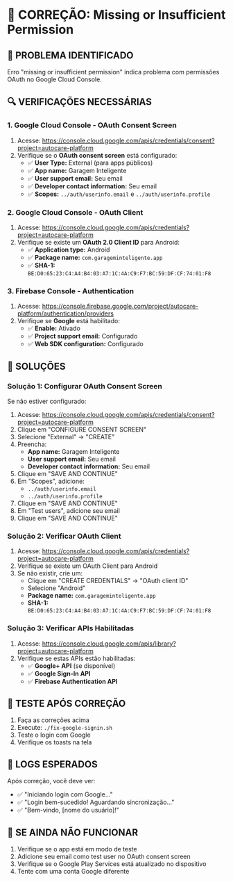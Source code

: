 # 🔧 CORREÇÃO: Missing or Insufficient Permission

## 🚨 PROBLEMA IDENTIFICADO
Erro "missing or insufficient permission" indica problema com permissões OAuth no Google Cloud Console.

## 🔍 VERIFICAÇÕES NECESSÁRIAS

### 1. **Google Cloud Console - OAuth Consent Screen**
1. Acesse: https://console.cloud.google.com/apis/credentials/consent?project=autocare-platform
2. Verifique se o **OAuth consent screen** está configurado:
   - ✅ **User Type:** External (para apps públicos)
   - ✅ **App name:** Garagem Inteligente
   - ✅ **User support email:** Seu email
   - ✅ **Developer contact information:** Seu email
   - ✅ **Scopes:** `../auth/userinfo.email` e `../auth/userinfo.profile`

### 2. **Google Cloud Console - OAuth Client**
1. Acesse: https://console.cloud.google.com/apis/credentials?project=autocare-platform
2. Verifique se existe um **OAuth 2.0 Client ID** para Android:
   - ✅ **Application type:** Android
   - ✅ **Package name:** `com.garageminteligente.app`
   - ✅ **SHA-1:** `BE:D0:65:23:C4:A4:B4:03:A7:1C:4A:C9:F7:BC:59:DF:CF:74:01:F8`

### 3. **Firebase Console - Authentication**
1. Acesse: https://console.firebase.google.com/project/autocare-platform/authentication/providers
2. Verifique se **Google** está habilitado:
   - ✅ **Enable:** Ativado
   - ✅ **Project support email:** Configurado
   - ✅ **Web SDK configuration:** Configurado

## 🔧 SOLUÇÕES

### Solução 1: Configurar OAuth Consent Screen
Se não estiver configurado:
1. Acesse: https://console.cloud.google.com/apis/credentials/consent?project=autocare-platform
2. Clique em "CONFIGURE CONSENT SCREEN"
3. Selecione "External" → "CREATE"
4. Preencha:
   - **App name:** Garagem Inteligente
   - **User support email:** Seu email
   - **Developer contact information:** Seu email
5. Clique em "SAVE AND CONTINUE"
6. Em "Scopes", adicione:
   - `../auth/userinfo.email`
   - `../auth/userinfo.profile`
7. Clique em "SAVE AND CONTINUE"
8. Em "Test users", adicione seu email
9. Clique em "SAVE AND CONTINUE"

### Solução 2: Verificar OAuth Client
1. Acesse: https://console.cloud.google.com/apis/credentials?project=autocare-platform
2. Verifique se existe um OAuth Client para Android
3. Se não existir, crie um:
   - Clique em "CREATE CREDENTIALS" → "OAuth client ID"
   - Selecione "Android"
   - **Package name:** `com.garageminteligente.app`
   - **SHA-1:** `BE:D0:65:23:C4:A4:B4:03:A7:1C:4A:C9:F7:BC:59:DF:CF:74:01:F8`

### Solução 3: Verificar APIs Habilitadas
1. Acesse: https://console.cloud.google.com/apis/library?project=autocare-platform
2. Verifique se estas APIs estão habilitadas:
   - ✅ **Google+ API** (se disponível)
   - ✅ **Google Sign-In API**
   - ✅ **Firebase Authentication API**

## 🎯 TESTE APÓS CORREÇÃO

1. Faça as correções acima
2. Execute: `./fix-google-signin.sh`
3. Teste o login com Google
4. Verifique os toasts na tela

## 📱 LOGS ESPERADOS

Após correção, você deve ver:
- ✅ "Iniciando login com Google..."
- ✅ "Login bem-sucedido! Aguardando sincronização..."
- ✅ "Bem-vindo, [nome do usuário]!"

## 🚨 SE AINDA NÃO FUNCIONAR

1. Verifique se o app está em modo de teste
2. Adicione seu email como test user no OAuth consent screen
3. Verifique se o Google Play Services está atualizado no dispositivo
4. Tente com uma conta Google diferente
